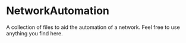 # NetworkAutomation
A collection of files to aid the automation of a network.
Feel free to use anything you find here.
